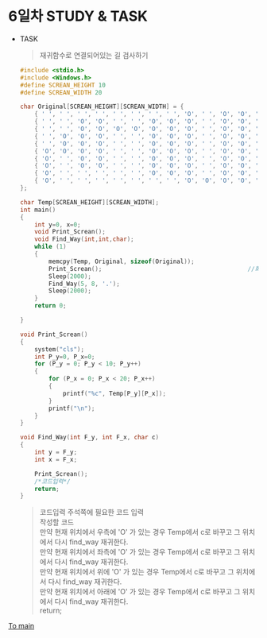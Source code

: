 # 6일차 STUDY & TASK
* TASK
    > 재귀함수로 연결되어있는 길 검사하기   
    ```cpp
    #include <stdio.h>
    #include <Windows.h>
    #define SCREAN_HEIGHT 10
    #define SCREAN_WIDTH 20

    char Original[SCREAN_HEIGHT][SCREAN_WIDTH] = {
        { ' ', ' ', ' ', ' ', ' ', ' ', ' ', ' ', 'O', ' ', 'O', 'O', ' ', ' ', 'O', 'O', 'O', 'O', 'O', 'O' },
        { ' ', ' ', 'O', 'O', ' ', ' ', 'O', 'O', 'O', ' ', 'O', 'O', 'O', ' ', 'O', 'O', 'O', 'O', ' ', 'O' },
        { ' ', ' ', 'O', 'O', 'O', 'O', 'O', 'O', 'O', ' ', 'O', 'O', 'O', 'O', 'O', 'O', 'O', 'O', 'O', 'O' },
        { ' ', 'O', 'O', 'O', ' ', ' ', 'O', 'O', 'O', ' ', 'O', 'O', 'O', 'O', 'O', 'O', ' ', ' ', 'O', 'O' },
        { ' ', 'O', 'O', 'O', ' ', ' ', 'O', 'O', 'O', ' ', 'O', 'O', 'O', 'O', 'O', 'O', ' ', ' ', 'O', 'O' },
        { 'O', 'O', 'O', 'O', ' ', ' ', 'O', 'O', 'O', ' ', 'O', 'O', 'O', 'O', 'O', ' ', ' ', ' ', 'O', 'O' },
        { 'O', ' ', 'O', 'O', ' ', ' ', 'O', 'O', 'O', ' ', 'O', 'O', 'O', 'O', 'O', ' ', ' ', ' ', 'O', 'O' },
        { 'O', ' ', 'O', 'O', ' ', ' ', 'O', 'O', 'O', ' ', 'O', 'O', 'O', 'O', 'O', ' ', ' ', ' ', 'O', 'O' },
        { 'O', ' ', ' ', ' ', ' ', ' ', 'O', 'O', 'O', ' ', 'O', 'O', 'O', 'O', ' ', ' ', ' ', ' ', 'O', 'O' },
        { 'O', ' ', ' ', ' ', ' ', ' ', ' ', ' ', 'O', 'O', 'O', 'O', ' ', 'O', ' ', ' ', ' ', ' ', 'O', 'O' },
    };

    char Temp[SCREAN_HEIGHT][SCREAN_WIDTH];
    int main()
    {
        int y=0, x=0;
        void Print_Screan();
        void Find_Way(int,int,char);
        while (1)
        {
            memcpy(Temp, Original, sizeof(Original));
            Print_Screan();											//화면 출력
            Sleep(2000);
            Find_Way(5, 8, '.');										//길찾기
            Sleep(2000);
        }
        return 0;

    }
    
    void Print_Screan()
    {
        system("cls");
        int P_y=0, P_x=0;
        for (P_y = 0; P_y < 10; P_y++)
        {
            for (P_x = 0; P_x < 20; P_x++)
            {
                printf("%c", Temp[P_y][P_x]);
            }
            printf("\n");
        }
    }

    void Find_Way(int F_y, int F_x, char c)
    {
        int y = F_y;
        int x = F_x;

        Print_Screan();
        /*코드입력*/
        return;
    }

    ```
    > 코드입력 주석쪽에 필요한 코드 입력   
    > 작성할 코드   
    > 만약 현재 위치에서 우측에 'O' 가 있는 경우 Temp에서 c로 바꾸고 그 위치에서 다시 find_way 재귀한다.   
    > 만약 현재 위치에서 좌측에 'O' 가 있는 경우 Temp에서 c로 바꾸고 그 위치에서 다시 find_way 재귀한다.   
    > 만약 현재 위치에서 위에 'O' 가 있는 경우 Temp에서 c로 바꾸고 그 위치에서 다시 find_way 재귀한다.   
    > 만약 현재 위치에서 아래에 'O' 가 있는 경우 Temp에서 c로 바꾸고 그 위치에서 다시 find_way 재귀한다.   
    > return;   

[To main](/README.md)